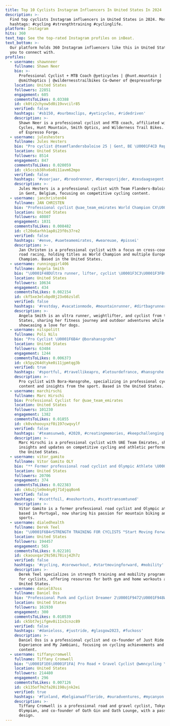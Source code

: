 ```yaml
---
title: Top 10 Cyclists Instagram Influencers In United States In 2024
description: >-
  Find top cyclists Instagram influencers in United States in 2024. Most popular
  hashtags: #cycling #strengthtraining #cyclinglife.
platform: Instagram
hits: 360
text_top: See the top-rated Instagram profiles on inBeat.
text_bottom: >-
  Our platform holds 360 Instagram influencers like this in United States for
  you to connect with.
profiles:
  - username: shawnneer
    fullname: Shawn Neer
    bio: >-
      Professional Cyclist + MTB Coach @yeticycles | @hunt.mountain |
      @smithoptics | @wildernesstrailbikes Co-Owner of @espressoforge
    location: United States
    followers: 22851
    engagement: 605
    commentsToLikes: 0.03388
    id: ck0tz2chyow5d0i19vvcilr85
    verified: false
    hashtags: '#sb150, #ourbmxclips, #yeticycles, #ridedriven'
    description: >-
      Shawn Neer is a professional cyclist and MTB coach, affiliated with Yeti
      Cycles, Hunt Mountain, Smith Optics, and Wilderness Trail Bikes. Co-owner
      of Espresso Forge.
  - username: juleshesters
    fullname: Jules Hesters
    bio: "Pro cyclist @teamflandersbaloise 25 | Gent, BE \U0001F4CD Represented by @wassermancycling #teamwass"
    location: United States
    followers: 8514
    engagement: 847
    commentsToLikes: 0.020059
    id: ck5ccsb38hx6o0i11avm62mpo
    verified: false
    hashtags: '#voorjaar, #broodrenner, #beroepsrijder, #zesdaagsegent'
    description: >-
      Jules Hesters is a professional cyclist with Team Flanders-Baloise, based
      in Gent, Belgium, focusing on competitive cycling content.
  - username: janchristen04
    fullname: JAN CHRISTEN
    bio: "Professional cyclist @uae_team_emirates World Champion CX\U0001F30E Vice World Champion XCO \U0001F30E 2 x European Champion Road\U0001F1EA\U0001F1FA"
    location: United States
    followers: 40807
    engagement: 1031
    commentsToLikes: 0.008482
    id: cl20o6arhh1ap0i23f0s37re2
    verified: false
    hashtags: '#enve, #uaeteamemirates, #weareuae, #pissei'
    description: >-
      Jan Christen is a professional cyclist with a focus on cross-country and
      road racing, holding titles as World Champion and multiple European
      Champion. Based in the United States.
  - username: runninggirl406
    fullname: Angela Smith
    bio: "\U0001F48DUltra runner, lifter, cyclist \U0001F3C3\U0001F3FB‍♀️⛰ \U0001F6B4\U0001F3FB‍♀️ \U0001F97E \U0001F3CB️‍♀️ Dog lover \U0001F436\U0001F436"
    location: United States
    followers: 10634
    engagement: 434
    commentsToLikes: 0.082154
    id: ckf5xe3elvbpd0j23x66zsldl
    verified: false
    hashtags: '#restday, #vacationmode, #mountainrunner, #dirtbagrunners'
    description: >-
      Angela Smith is an ultra runner, weightlifter, and cyclist from the United
      States, sharing her fitness journey and outdoor adventures while
      showcasing a love for dogs.
  - username: nilspolitt
    fullname: Poli Nils
    bio: "Pro Cyclist \U0001F6B4‍♂️ @borahansgrohe"
    location: United States
    followers: 63484
    engagement: 1244
    commentsToLikes: 0.006373
    id: ck5py264dtyke0i11jpmtqg3b
    verified: true
    hashtags: '#sportful, #travellikeapro, #letourdefrance, #hansgrohe'
    description: >-
      Pro cyclist with Bora-Hansgrohe, specializing in professional cycling
      content and insights from the sport. Based in the United States.
  - username: marchirschi
    fullname: Marc Hirschi
    bio: Professional Cyclist for @uae_team_emirates
    location: United States
    followers: 101230
    engagement: 1382
    commentsToLikes: 0.01855
    id: ck0vxhoouyxzf0i197cwqvylf
    verified: false
    hashtags: '#teamsunweb, #2020, #creatingmemories, #keepchallenging'
    description: >-
      Marc Hirschi is a professional cyclist with UAE Team Emirates, sharing
      insights and updates on competitive cycling and athletic performance from
      the United States.
  - username: vitor_gamito
    fullname: Vitor Gamito OLY
    bio: "** Former professional road cyclist and Olympic Athlete \U0001F6B4** Now a mountain bike enthusiast \U0001F6B5\U0001F60D ** #mountainbike"
    location: United States
    followers: 20706
    engagement: 374
    commentsToLikes: 0.022383
    id: ck6u1jlm9m4ny0j71djqq8on6
    verified: false
    hashtags: '#scottfoil, #noshortcuts, #scottransomtuned'
    description: >-
      Vitor Gamito is a former professional road cyclist and Olympic athlete
      based in Portugal, now sharing his passion for mountain biking and outdoor
      sports.
  - username: dialedhealth
    fullname: Derek Teel
    bio: "\U0001F6B4‍♂️STRENGTH TRAINING FOR CYCLISTS ™️Start Moving Forward \U0001F447Strength & Mobility Programs for Gym/Home"
    location: United States
    followers: 194457
    engagement: 565
    commentsToLikes: 0.022101
    id: ckaouxqar29z50i78isj42h7z
    verified: false
    hashtags: '#cycling, #coreworkout, #startmovingforward, #mobility'
    description: >-
      Derek Teel specializes in strength training and mobility programs tailored
      for cyclists, offering resources for both gym and home workouts across the
      United States.
  - username: daniel87oss
    fullname: Daniel Oss
    bio: "Professional Punk and Cyclist Dreamer 2\U0001F9472\U0001F948WC TTT & 1 \U0001F948 Gravel WC @justrideexperience Co-Founder @myjambiani_znz Co-Founder"
    location: United States
    followers: 161930
    engagement: 300
    commentsToLikes: 0.010539
    id: ck5bt7ejifgmv0i11v2cnzc89
    verified: false
    hashtags: '#danieloss, #justride, #glasgow2023, #fuckoss'
    description: >-
      Daniel Oss is a professional cyclist and co-founder of Just Ride
      Experience and My Jambiani, focusing on cycling achievements and lifestyle
      content.
  - username: tiffanycromwell
    fullname: Tiffany Cromwell
    bio: "\U0001F1E6\U0001F1FA| Pro Road + Gravel Cyclist @wmncycling \U0001F38C Tokyo 2020 Olympian \U0001F9CA @oathgin + @oathlounge Co-Founder \U0001F3A8 Hobby Designer \U0001F469\U0001F3FC‍\U0001F4BB Managed by @bespoke_m"
    location: United States
    followers: 214480
    engagement: 296
    commentsToLikes: 0.007126
    id: ck135of7m2fa20i198ujnk2ei
    verified: true
    hashtags: '#finland, #belgianwaffleride, #ouradventures, #mycanyon'
    description: >-
      Tiffany Cromwell is a professional road and gravel cyclist, Tokyo 2020
      Olympian, and co-founder of Oath Gin and Oath Lounge, with a passion for
      design.
---
```


